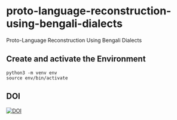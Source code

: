 # proto-language-reconstruction-using-bengali-dialects
Proto-Language Reconstruction Using Bengali Dialects


## Create and activate the Environment

```
python3 -m venv env
source env/bin/activate

```



## DOI

[![DOI](https://zenodo.org/badge/962845338.svg)](https://doi.org/10.5281/zenodo.15323446)
